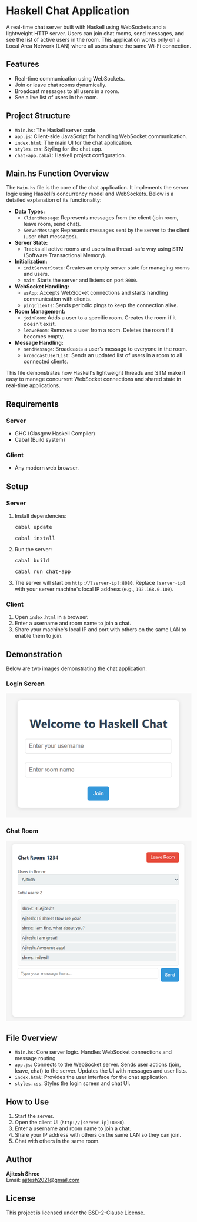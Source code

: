 
<h1>Haskell Chat Application</h1>
<p>
    A real-time chat server built with Haskell using WebSockets and a lightweight HTTP server. 
    Users can join chat rooms, send messages, and see the list of active users in the room. 
    This application works only on a Local Area Network (LAN) where all users share the same Wi-Fi connection.
</p>

<h2>Features</h2>
<ul>
    <li>Real-time communication using WebSockets.</li>
    <li>Join or leave chat rooms dynamically.</li>
    <li>Broadcast messages to all users in a room.</li>
    <li>See a live list of users in the room.</li>
</ul>

<h2>Project Structure</h2>
<ul>
    <li><code>Main.hs</code>: The Haskell server code.</li>
    <li><code>app.js</code>: Client-side JavaScript for handling WebSocket communication.</li>
    <li><code>index.html</code>: The main UI for the chat application.</li>
    <li><code>styles.css</code>: Styling for the chat app.</li>
    <li><code>chat-app.cabal</code>: Haskell project configuration.</li>
</ul>

<h2>Main.hs Function Overview</h2>
<p>The <code>Main.hs</code> file is the core of the chat application. It implements the server logic using Haskell’s concurrency model and WebSockets. Below is a detailed explanation of its functionality:</p>

<ul>
    <li><strong>Data Types:</strong>
        <ul>
            <li><code>ClientMessage</code>: Represents messages from the client (join room, leave room, send chat).</li>
            <li><code>ServerMessage</code>: Represents messages sent by the server to the client (user chat messages).</li>
        </ul>
    </li>
    <li><strong>Server State:</strong>
        <ul>
            <li>Tracks all active rooms and users in a thread-safe way using STM (Software Transactional Memory).</li>
        </ul>
    </li>
    <li><strong>Initialization:</strong>
        <ul>
            <li><code>initServerState</code>: Creates an empty server state for managing rooms and users.</li>
            <li><code>main</code>: Starts the server and listens on port <code>8080</code>.</li>
        </ul>
    </li>
    <li><strong>WebSocket Handling:</strong>
        <ul>
            <li><code>wsApp</code>: Accepts WebSocket connections and starts handling communication with clients.</li>
            <li><code>pingClients</code>: Sends periodic pings to keep the connection alive.</li>
        </ul>
    </li>
    <li><strong>Room Management:</strong>
        <ul>
            <li><code>joinRoom</code>: Adds a user to a specific room. Creates the room if it doesn’t exist.</li>
            <li><code>leaveRoom</code>: Removes a user from a room. Deletes the room if it becomes empty.</li>
        </ul>
    </li>
    <li><strong>Message Handling:</strong>
        <ul>
            <li><code>sendMessage</code>: Broadcasts a user’s message to everyone in the room.</li>
            <li><code>broadcastUserList</code>: Sends an updated list of users in a room to all connected clients.</li>
        </ul>
    </li>
</ul>

<p>This file demonstrates how Haskell's lightweight threads and STM make it easy to manage concurrent WebSocket connections and shared state in real-time applications.</p>


<h2>Requirements</h2>
<h3>Server</h3>
<ul>
    <li>GHC (Glasgow Haskell Compiler)</li>
    <li>Cabal (Build system)</li>
</ul>

<h3>Client</h3>
<ul>
    <li>Any modern web browser.</li>
</ul>

<h2>Setup</h2>
<h3>Server</h3>
<ol>
    <li>Install dependencies:
        <pre>cabal update</pre>
        <pre>cabal install</pre>
    </li>
    <li>Run the server:
        <pre>cabal build</pre>
        <pre>cabal run chat-app</pre>
    </li>
    <li>The server will start on <code>http://[server-ip]:8080</code>. 
        Replace <code>[server-ip]</code> with your server machine's local IP address (e.g., <code>192.168.0.100</code>).</li>
</ol>

<h3>Client</h3>
<ol>
    <li>Open <code>index.html</code> in a browser.</li>
    <li>Enter a username and room name to join a chat.</li>
    <li>Share your machine's local IP and port with others on the same LAN to enable them to join.</li>
</ol>

<h2>Demonstration</h2>
<p>Below are two images demonstrating the chat application:</p>
<h3>Login Screen</h3>
<img src="demo\startPage.png" alt="Login Screen Demo" style="max-width: 100%; height: auto;">
<h3>Chat Room</h3>
<img src="demo\mainPage.png" alt="Chat Room Demo" style="max-width: 100%; height: auto;">

<h2>File Overview</h2>
<ul>
    <li><code>Main.hs</code>: Core server logic. Handles WebSocket connections and message routing.</li>
    <li><code>app.js</code>: Connects to the WebSocket server. Sends user actions (join, leave, chat) to the server. Updates the UI with messages and user lists.</li>
    <li><code>index.html</code>: Provides the user interface for the chat application.</li>
    <li><code>styles.css</code>: Styles the login screen and chat UI.</li>
</ul>

<h2>How to Use</h2>
<ol>
    <li>Start the server.</li>
    <li>Open the client UI (<code>http://[server-ip]:8080</code>).</li>
    <li>Enter a username and room name to join a chat.</li>
    <li>Share your IP address with others on the same LAN so they can join.</li>
    <li>Chat with others in the same room.</li>
</ol>

<h2>Author</h2>
<p>
    <strong>Ajitesh Shree</strong><br>
    Email: <a href="mailto:ajitesh2021@gmail.com">ajitesh2021@gmail.com</a>
</p>

<h2>License</h2>
<p>This project is licensed under the BSD-2-Clause License.</p>

